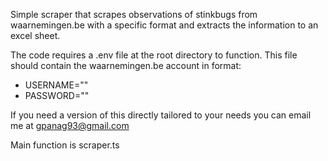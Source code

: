 Simple scraper that scrapes observations of stinkbugs from waarnemingen.be with a specific format and extracts the information to an excel sheet.

The code requires a .env file at the root directory to function. This file should contain the waarnemingen.be account in format:
- USERNAME=""
- PASSWORD=""

If you need a version of this directly tailored to your needs you can email me at gpanag93@gmail.com

Main function is scraper.ts
